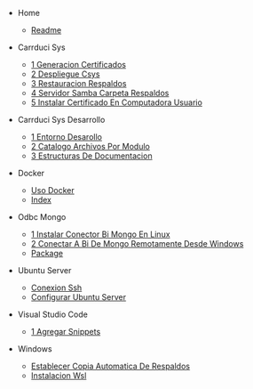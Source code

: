 * Home

  * [Readme](./README.md)
* Carrduci Sys
  * [1 Generacion Certificados](./carrduci-sys/1-generacion-certificados.md)
  * [2 Despliegue Csys](./carrduci-sys/2-despliegue-csys.md)
  * [3 Restauracion Respaldos](./carrduci-sys/3-restauracion-respaldos.md)
  * [4 Servidor Samba Carpeta Respaldos](./carrduci-sys/4-servidor-samba-carpeta-respaldos.md)
  * [5 Instalar Certificado En Computadora Usuario](./carrduci-sys/5-instalar-certificado-en-computadora-usuario.md)
* Carrduci Sys Desarrollo
  * [1 Entorno Desarollo](./carrduci-sys-desarrollo/1-entorno-desarollo.md)
  * [2 Catalogo Archivos Por Modulo](./carrduci-sys-desarrollo/2-catalogo-archivos-por-modulo.md)
  * [3 Estructuras De Documentacion](./carrduci-sys-desarrollo/3-estructuras-de-documentacion.md)
* Docker
  * [Uso Docker](./docker/uso-docker.md)
  * [Index](./index.html)
* Odbc Mongo
  * [1 Instalar Conector Bi Mongo En Linux](./odbc-mongo/1-instalar-conector-bi-mongo-en-linux.md)
  * [2 Conectar A Bi De Mongo Remotamente Desde Windows](./odbc-mongo/2-conectar-a-bi-de-mongo-remotamente-desde-windows.md)
  * [Package](./package.json)
* Ubuntu Server
  * [Conexion Ssh](./ubuntu-server/conexion-ssh.md)
  * [Configurar Ubuntu Server](./ubuntu-server/configurar-ubuntu-server.md)
* Visual Studio Code
  * [1 Agregar Snippets](./visual-studio-code/1-agregar-snippets.md)
* Windows
  * [Establecer Copia Automatica De Respaldos](./windows/establecer-copia-automatica-de-respaldos.md)
  * [Instalacion Wsl](./windows/instalacion-wsl.md)
